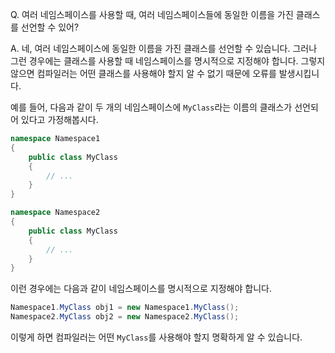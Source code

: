 Q. 여러 네임스페이스를 사용할 때, 여러 네임스페이스들에 동일한 이름을 가진 클래스를 선언할 수 있어?

A. 네, 여러 네임스페이스에 동일한 이름을 가진 클래스를 선언할 수 있습니다. 그러나 그런 경우에는 클래스를 사용할 때 네임스페이스를 명시적으로 지정해야 합니다. 그렇지 않으면 컴파일러는 어떤 클래스를 사용해야 할지 알 수 없기 때문에 오류를 발생시킵니다.

예를 들어, 다음과 같이 두 개의 네임스페이스에 `MyClass`라는 이름의 클래스가 선언되어 있다고 가정해봅시다.

```csharp
namespace Namespace1
{
    public class MyClass
    {
        // ...
    }
}

namespace Namespace2
{
    public class MyClass
    {
        // ...
    }
}
```

이런 경우에는 다음과 같이 네임스페이스를 명시적으로 지정해야 합니다.

```csharp
Namespace1.MyClass obj1 = new Namespace1.MyClass();
Namespace2.MyClass obj2 = new Namespace2.MyClass();
```

이렇게 하면 컴파일러는 어떤 `MyClass`를 사용해야 할지 명확하게 알 수 있습니다.